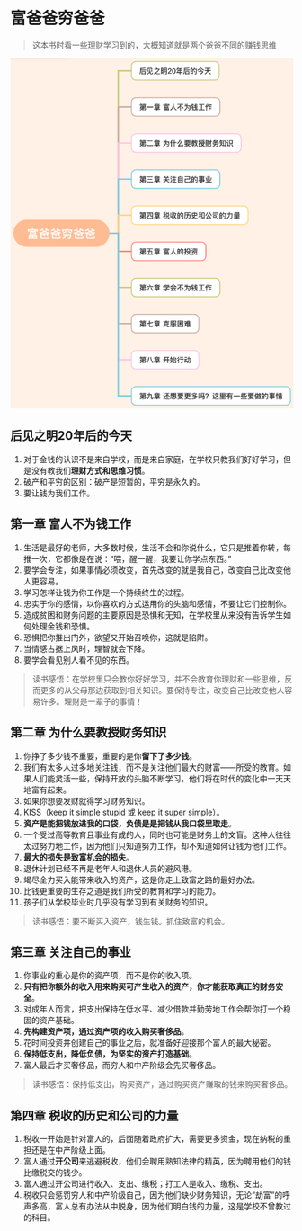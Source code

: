 # 富爸爸穷爸爸

> 这本书时看一些理财学习到的，大概知道就是两个爸爸不同的赚钱思维

![](./img/outline.png)

## 后见之明20年后的今天

1. 对于金钱的认识不是来自学校，而是来自家庭，在学校只教我们好好学习，但是没有教我们**理财方式和思维习惯**。
2. 破产和平穷的区别：破产是短暂的，平穷是永久的。
3. 要让钱为我们工作。

## 第一章 富人不为钱工作

1. 生活是最好的老师，大多数时候，生活不会和你说什么，它只是推着你转，每推一次，它都像是在说：“喂，醒一醒，我要让你学点东西。”
2. 要学会专注，如果事情必须改变，首先改变的就是我自己，改变自己比改变他人更容易。
3. 学习怎样让钱为你工作是一个持续终生的过程。
4. 忠实于你的感情，以你喜欢的方式运用你的头脑和感情，不要让它们控制你。
5. 造成贫困和财务问题的主要原因是恐惧和无知，在学校里从来没有告诉学生如何处理金钱和恐惧。
6. 恐惧把你推出门外，欲望又开始召唤你，这就是陷阱。
7. 当情感占据上风时，理智就会下降。
8. 要学会看见别人看不见的东西。

> 读书感悟：在学校里只会教你好好学习，并不会教育你理财和一些思维，反而更多的从父母那边获取到相关知识。要保持专注，改变自己比改变他人容易许多。理财是一辈子的事情！

## 第二章 为什么要教授财务知识

1. 你挣了多少钱不重要，重要的是你**留下了多少钱**。
2. 我们有太多人过多地关注钱，而不是关注他们最大的财富——所受的教育。如果人们能灵活一些，保持开放的头脑不断学习，他们将在时代的变化中一天天地富有起来。
3. 如果你想要发财就得学习财务知识。
4. KISS（keep it simple stupid 或 keep it super simple）。
5. **资产是能把钱放进我的口袋，负债是是把钱从我口袋里取走**。
6. 一个受过高等教育且事业有成的人，同时也可能是财务上的文盲。这种人往往太过努力地工作，因为他们只知道努力工作，却不知道如何让钱为他们工作。
7. **最大的损失是致富机会的损失**。
8. 退休计划已经不再是老年人和退休人员的避风港。
9. 竭尽全力买入能带来收入的资产，这是你走上致富之路的最好办法。
10. 比钱更重要的生存之道是我们所受的教育和学习的能力。
11. 孩子们从学校毕业时几乎没有学习到有关财务的知识。

> 读书感悟：要不断买入资产，钱生钱。抓住致富的机会。

## 第三章 关注自己的事业

1. 你事业的重心是你的资产项，而不是你的收入项。
2. **只有把你额外的收入用来购买可产生收入的资产，你才能获取真正的财务安全**。
3. 对成年人而言，把支出保持在低水平、减少借款并勤劳地工作会帮你打一个稳固的资产基础。
4. **先构建资产项，通过资产项的收入购买奢侈品**。
5. 花时间投资并创建自己的事业之后，就准备好迎接那个富人的最大秘密。
6. **保持低支出，降低负债，为坚实的资产打造基础**。
7. 富人最后才买奢侈品，而穷人和中产阶级会先买奢侈品。

> 读书感悟：保持低支出，购买资产，通过购买资产赚取的钱来购买奢侈品。

## 第四章 税收的历史和公司的力量

1. 税收一开始是针对富人的，后面随着政府扩大，需要更多资金，现在纳税的重担还是在中产阶级上面。
2. 富人通过**开公司**来逃避税收，他们会聘用熟知法律的精英，因为聘用他们的钱比缴税交的钱少。
3. 富人通过开公司进行收入、支出、缴税；打工人是收入、缴税、支出。
4. 税收只会惩罚穷人和中产阶级自己，因为他们缺少财务知识，无论“劫富”的呼声多高，富人总有办法从中脱身，因为他们明白钱的力量，这是学校不曾教过的科目。